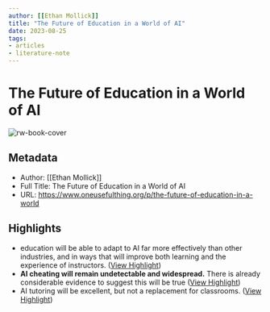 ```yaml
---
author: [[Ethan Mollick]]
title: "The Future of Education in a World of AI"
date: 2023-08-25
tags: 
- articles
- literature-note
---
```

# The Future of Education in a World of AI

![rw-book-cover](https://substackcdn.com/image/fetch/f_auto,q_auto:good,fl_progressive:steep/https%3A%2F%2Fsubstack-post-media.s3.amazonaws.com%2Fpublic%2Fimages%2F39d2a5ed-6deb-4397-b514-a384ac05ff33_1312x928.png)

## Metadata
- Author: [[Ethan Mollick]]
- Full Title: The Future of Education in a World of AI
- URL: https://www.oneusefulthing.org/p/the-future-of-education-in-a-world

## Highlights
- education will be able to adapt to AI far more effectively than other industries, and in ways that will improve both learning and the experience of instructors. ([View Highlight](https://read.readwise.io/read/01gxm3jkpwx1hezvmb145rtcxq))
- **AI cheating will remain undetectable and widespread.** There is already considerable evidence to suggest this will be true ([View Highlight](https://read.readwise.io/read/01gxm3k2hpzpc4g1c0dtdtymnj))
- AI tutoring will be excellent, but not a replacement for classrooms. ([View Highlight](https://read.readwise.io/read/01gxm3mw664d7xnmd6d6fd7ckt))
